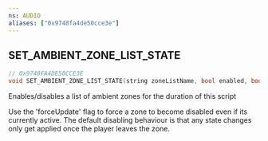 ```yaml
---
ns: AUDIO
aliases: ["0x9748fa4de50cce3e"]
---
```

## SET_AMBIENT_ZONE_LIST_STATE

```c
// 0x9748FA4DE50CCE3E
void SET_AMBIENT_ZONE_LIST_STATE(string zoneListName, bool enabled, bool forceUpdate);
```

Enables/disables a list of ambient zones for the duration of this script

Use the 'forceUpdate' flag to force a zone to become disabled even if its currently active. The default disabling behaviour is that any state changes only get applied once the player leaves the zone.

